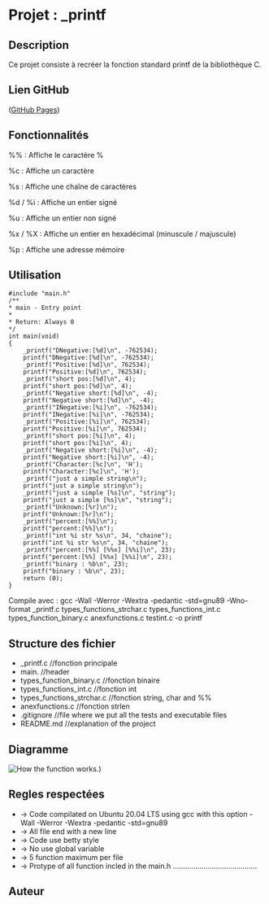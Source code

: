 # **Projet : _printf**

## Description

Ce projet consiste à recréer la fonction standard printf de la bibliothèque C.

## Lien GitHub

([GitHub Pages](https://github.com/Saniez-l/holbertonschool-printf))

## Fonctionnalités

%% : Affiche le caractère %

%c : Affiche un caractère

%s : Affiche une chaîne de caractères

%d / %i : Affiche un entier signé

%u : Affiche un entier non signé

%x / %X : Affiche un entier en hexadécimal (minuscule / majuscule)

%p : Affiche une adresse mémoire

## Utilisation

    #include "main.h"
    /**
    * main - Entry point
    *
    * Return: Always 0
    */
    int main(void)
    {
        _printf("DNegative:[%d]\n", -762534);
        printf("DNegative:[%d]\n", -762534);
        _printf("Positive:[%d]\n", 762534);
        printf("Positive:[%d]\n", 762534);
        _printf("short pos:[%d]\n", 4);
        printf("short pos:[%d]\n", 4);
        _printf("Negative short:[%d]\n", -4);
        printf("Negative short:[%d]\n", -4);
        _printf("INegative:[%i]\n", -762534);
        printf("INegative:[%i]\n", -762534);
        _printf("Positive:[%i]\n", 762534);
        printf("Positive:[%i]\n", 762534);
        _printf("short pos:[%i]\n", 4);
        printf("short pos:[%i]\n", 4);
        _printf("Negative short:[%i]\n", -4);
        printf("Negative short:[%i]\n", -4);
        _printf("Character:[%c]\n", 'H');
        printf("Character:[%c]\n", 'H');
        _printf("just a simple string\n");
        printf("just a simple string\n");
        _printf("just a simple [%s]\n", "string");
        printf("just a simple [%s]\n", "string");
        _printf("Unknown:[%r]\n");
        printf("Unknown:[%r]\n");
        _printf("percent:[%%]\n");
        printf("percent:[%%]\n");
        _printf("int %i str %s\n", 34, "chaine");
        printf("int %i str %s\n", 34, "chaine");
        _printf("percent:[%%] [%%x] [%%i]\n", 23);
        printf("percent:[%%] [%%x] [%%i]\n", 23);
        _printf("binary : %b\n", 23);
        printf("binary : %b\n", 23);
        return (0);
    }

Compile avec : gcc -Wall -Werror -Wextra -pedantic -std=gnu89 -Wno-format _printf.c types_functions_strchar.c types_functions_int.c types_function_binary.c anexfunctions.c testint.c -o printf

## Structure des fichier
+ _printf.c                             //fonction principale
+ main.                                 //header
+ types_function_binary.c               //fonction binaire
+ types_functions_int.c                 //fonction int
+ types_functions_strchar.c             //fonction string, char and %%
+ anexfunctions.c                       //fonction strlen
+ .gitignore                            //file where we put all the tests and executable files
+ README.md                             //explanation of the project

## Diagramme

![How the function works.](https://viewer.diagrams.net/?tags=%7B%7D&lightbox=1&highlight=0000ff&edit=_blank&layers=1&nav=1&title=printf.drawio&dark=auto#R%3Cmxfile%3E%3Cdiagram%20name%3D%22Page-1%22%20id%3D%22hDMjDn_aqMQqGBcxxVm3%22%3E7Vxbc5s4FP41nml3JhmQuPkxSZt2t91utmln233pKCDbtBh5sOzY%2FfUrATKWBAbbYJxNPZ0UhDjAOd%2B56jKAN9PVmwTNJn%2BSAEcDYASrAXw1AGAITfaXN6yzBtN1jaxlnIRB3lY03Ic%2Fcd4oui3CAM%2BljpSQiIYzudEncYx9KrWhJCGPcrcRieSnztAYaw33Por01n%2FCgE6yVg%2B4RftbHI4n4smmM8yuTJHonH%2FJfIIC8rjVBF8P4E1CCM2OpqsbHHHmCb5k991WXN28WIJj2uQG%2BMfn3z%2Bs7%2F6OE%2BqRn3cx%2FXf5%2FgJmVJYoWuQfHI4GwIkYxesgXLLDMT8cAFu0sgdIF9JPo2vBr2RCpg8LxvTrx0lI8f0M%2BfzKI0MHa5vQacTOzM2d26%2Bff9ESJxSvtpryz3mDyRTTZM265FfBMJdCDi5LgOaxkJQJ87bJlpS8vA3l4BhvSBf8Ywc5C8vZubj74vp%2Fvfmxwu8%2B%2FyTv%2FM%2Fv3ejC1Nh5%2F%2Bnq4yeNS4wUAzCu59IojKIbEpGEnUf8Ay4ClPx4MQDwChgGlwp7UXib%2Fl7y%2FiSmoj%2B7MEp%2FrH1OE%2FIDb11xbg32y%2B%2B4RdMw4kx8i6MlpqGP8gv3%2BSsbGxJCCayNCDV5lUi1UoTQHEoivHB0EXqOLkGrKwkCTYJL9G1OUZKhXdOMMeEWKSGL8YQfTDD7G4Vzyv4jo9QGjVOGzOc4SG3XptfIp3FTpSKLOMBBLohGinWcVAwgScUEJYoFShTL6Uoslm6nYhqiiPsL9riUwBIl7G%2BMccqqMmGxe%2FiDUqUxvnNJ4Tg7GUWIyyklnapFlWQ0mgweqbyrbzkzYYLehWlrwpS1aEQS5j3PjnGwd8Y5GuM0JrEoY8YP2WcyrcARGSdoyvgxw0nIXgIn6rW74kK9M1phEaJ1Bc6%2BWeyVGJrZokL3BVC5Bbm8vGxoABi3qMxYZsfGMTv2GddSQXCeMi8cXeUXpmEQRFXhgqwXbQgFKsC3NaE4JTKBXclkqMkkCOezCPFX9ifc6p%2BZpbCBzrHTwlhEwls8S33ddfpPA3IaliSYLpK4iGJwzN8zj2OyNhYDhnEa0LD%2FKY9onoTLc2DfZsXUMwMcBxqjGucFcjAOd2YKIxQMgyxTYJ8HsY1NbL4sSwoQtkym%2BwwPzETdi3zVVPIKmbqR%2FrI8JDt%2B2Y0Q3ZLU4MRC1JODsvCfsXXhM1Xixy98xjgUxpnWMK9LHrM8YD3Dc97CQcBrBf4k6zJaxD4NSTx%2F2bsWWUNDEoDVu3M2G5YrUn6mgeQibmyj9itcHMVZx1Y4a3g6Z0sLF3ZXnNUTLDSbRetycPYOTce2ZYfbv4HXkxoppzTLI8jUKWddrjWfe95OVpWBY%2FUugwb5EfO6V7wszKPtCM3noS8zRuYiY0Wy%2FsJPLm1x%2BnX72quVdLYWZ6uQbt3Gzr7m9PlxcRM%2FEfdkr4oDrR6tVUjnZJH4eAcjcj5QlIwx3dEPlAt4S4B2ifxEW4IjRMOl%2FLplQs2fcEey%2Bovw755sBE1bwUX2mfldBTQ0QhZUCBkKoYwPGqEUY5vPPgJ27i%2FYbVe%2Fa2Hn9Ak7NaoZHoo6hY6ppr9do06vVDxP1IGGqLP6RJ1tyGiBhxo7jZCK365hpxdjnifsrIaws3v1sUqicbC1UwnBE1s7EUc%2Be9jZOuyqB%2FZ7g51bY6Qaw04hZJ0adnrZ7ljYnQw%2BZwgLR5amrQbqjWHhAJkQODEswNOFRfUIy7nAwmkLFs6prYVennyeTkqMPtUGR2ZFiakf4LnmwcBTCKnRfdfA06u3rQFPgl2BwhrgmVuwK0B4GvfWBHegV9wplS9LrYgeWvmyVAB3jTu96P2%2Fx93OkcF64PUagDkqXg4FnjOEuwl1DbxflX55RLQeeL2WvzZjQwIvhyaErgF3E%2BoaeL9q%2FfKAcT3wei2AbUI6kRIcGuK5LtxNqGvg6eX%2BDxryzn9moSVnaJaXc7WvqYVAL2d%2FfXpstUyFrcI%2F9sVWqNfNniBbHVdenLJxNr2x9UR1J2OnF9l4LHO%2FGL2PsKdX56NP8zo46qkZPaxwPgwI6SRp0W3GO8x3eEsgP0cslGs6GLlvf%2FEdhU5kb9yq54R6Ve4Jek7H9WTWuaBnW9R%2B7t9zDt9voKqk5ra6RrWxrTDlaXnaYteWbIWn6LLj7tZ9tb%2Bi%2B7X9FdvSka1oMLuhAK1ZofxbCI%2FQA46uSRLgREyfj0nMrUaA5pMNFX5yhygzNNyy8GjOMEE7hkOz0frSFFA21Vh1Me0t5SyxE0x%2FxVJjktAJGZMYRa%2BL1muZ6UWf94TM8sbvmNJ1vjoNLSiRBbEJdPYwLv4iWW6s0x7yamd%2BSYVYj53%2BplRiTjxSYemJQfZ639LJziO%2BXiJdPJ2t6zJ%2BU5bY6asizt5z60FPMwXszHNb7lEKaByngPt495PrXEV1%2FkidA8pUUffERUurwbj0U%2FFqOxaDlWpRdzsS6PHvx2wBJbwqX%2BgxpnxNUrqyQ6yjfOLrhYUw3BKTZp7UpO03KzUHa2Umsr2WcgBgYGMv4BuejBMUhFjaYWXoBobrDkoWU3rgATpOjU4MspVBFcOeTYcAGpduWrSVdtPZ%2FnavczystqYi1hJqKa9SnyNqMpV5knlcfzgcKurXQV5l62HfLeHxXcTDh9MavHaVu4UAUUfWUDOnZaUdddJje%2Fuz7DePrc6a1tg%2FoMtk5PnY98tlgpHzkHJek8mDZ1v2PlauL5sEVIEfWheuJdRWrQeUP6fSxij9RXGr6Xco%2FTuySfqkuXOxSa3g%2FyibVIms3mzSfjN%2B9o3wEPZGFQx3GcexUcZwx%2Ffww6iZhTsswmtqyc5%2Bra86QVbdv6%2FxTFulmGKqgGvJ4gG7%2FIUrLZhd%2Fl7dWjB9MlJaRRuInUi2tu2UEky%2B1cCI8M1Isn0dsmLbk9hlAIqpDh3sMsBOi%2B1YMyEVm9rC1%2F8B%3C%2Fdiagram%3E%3C%2Fmxfile%3E#%7B%22pageId%22%3A%22hDMjDn_aqMQqGBcxxVm3%22%7D))

## Regles respectées

+ -> Code compilated on  Ubuntu 20.04 LTS using gcc with this option -Wall -Werror -Wextra -pedantic -std=gnu89
+ -> All file end with a new line
+ -> Code use betty style
+ -> No use global variable
+ -> 5 function maximum per file
+ -> Protype of all function incled in the main.h
.........................................
## Auteur


